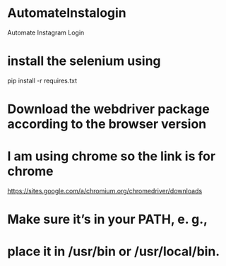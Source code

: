 # AutomateInstalogin
Automate Instagram Login

# install the selenium using
pip install -r requires.txt

# Download the webdriver package according to the browser version
# I am using chrome so the link is for chrome
https://sites.google.com/a/chromium.org/chromedriver/downloads

# Make sure it’s in your PATH, e. g., 
# place it in /usr/bin or /usr/local/bin.


